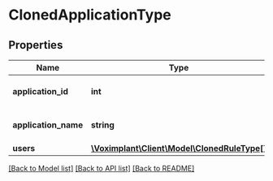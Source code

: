 # ClonedApplicationType

## Properties
Name | Type | Description | Notes
------------ | ------------- | ------------- | -------------
**application_id** | **int** | The application ID. | 
**application_name** | **string** | The full application name. | 
**users** | [**\Voximplant\Client\Model\ClonedRuleType[]**](ClonedRuleType.md) |  | [optional] 

[[Back to Model list]](../README.md#documentation-for-models) [[Back to API list]](../README.md#documentation-for-api-endpoints) [[Back to README]](../README.md)


